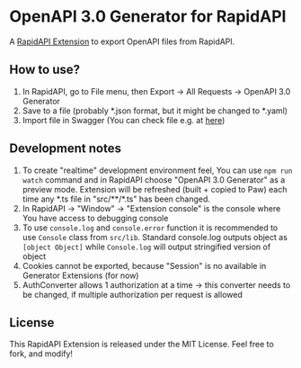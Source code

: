# OpenAPI 3.0 Generator for RapidAPI

A [RapidAPI Extension](https://paw.cloud/extensions) to export OpenAPI files from RapidAPI.

## How to use?

1. In RapidAPI, go to File menu, then Export -> All Requests -> OpenAPI 3.0 Generator
2. Save to a file (probably *.json format, but it might be changed to *.yaml)
3. Import file in Swagger (You can check file e.g. at [here](https://editor.swagger.io))

## Development notes
1. To create "realtime" development environment feel, You can use `npm run watch` command and in RapidAPI choose "OpenAPI 3.0 Generator" as a preview mode. Extension will be refreshed (built + copied to Paw) each time any *.ts file in "src/\*\*/\*.ts" has been changed.
2. In RapidAPI -> "Window" -> "Extension console" is the console where You have access to debugging console
3. To use `console.log` and `console.error` function it is recommended to use `Console` class from `src/lib`. Standard console.log outputs object as `[object Object]` while `Console.log` will  output stringified version of object
4. Cookies cannot be exported, because "Session" is no available in Generator Extensions (for now)
5. AuthConverter allows 1 authorization at a time -> this converter needs to be changed, if multiple authorization per request is allowed

## License

This RapidAPI Extension is released under the MIT License. Feel free to fork, and modify!
